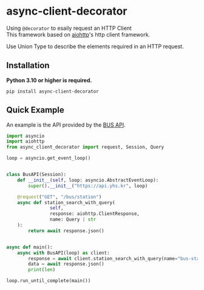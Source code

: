  # async-client-decorator

Using `@decorator` to esaily request an HTTP Client<br/>
This framework based on [aiohttp](https://github.com/aio-libs/aiohttp)'s http client framework.<br/>

Use Union Type to describe the elements required in an HTTP request.


## Installation
**Python 3.10 or higher is required.**

```pip
pip install async-client-decorator
```

## Quick Example

An example is the API provided by the [BUS API](https://github.com/gunyu1019/trafficAPI).
```python
import asyncio
import aiohttp
from async_client_decorator import request, Session, Query

loop = asyncio.get_event_loop()


class BusAPI(Session):
    def __init__(self, loop: asyncio.AbstractEventLoop):
        super().__init__("https://api.yhs.kr", loop)

    @request("GET", "/bus/station")
    async def station_search_with_query(
                self,
                response: aiohttp.ClientResponse,
                name: Query | str
    ):
        return await response.json() 


async def main():
    async with BusAPI(loop) as client:
        response = await client.station_search_with_query(name="bus-station-name")
        data = await response.json()
        print(len)

loop.run_until_complete(main())
```